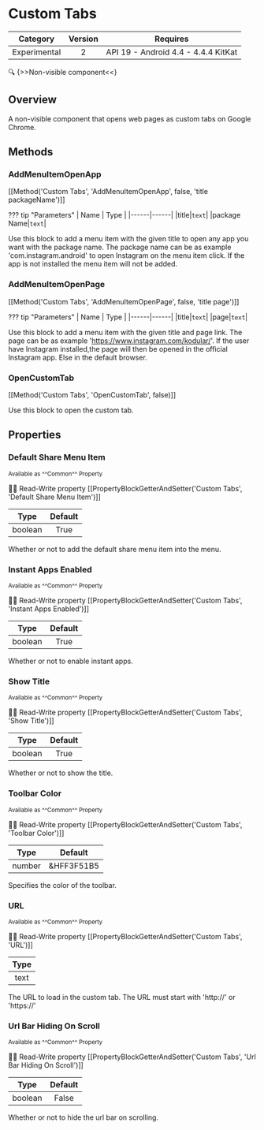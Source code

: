 # Custom Tabs

| Category | Version | Requires |
|:--------:|:-------:|:--------:|
|Experimental|2|API 19 - Android 4.4 - 4.4.4 KitKat|

:mag: {>>Non-visible component<<}

## Overview

A non-visible component that opens web pages as custom tabs on Google Chrome.

## Methods

### AddMenuItemOpenApp

[[Method('Custom Tabs', 'AddMenuItemOpenApp', false, 'title packageName')]]

??? tip "Parameters"
    | Name | Type |
    |------|------|
    |title|`text`|
    |package Name|`text`|


Use this block to add a menu item with the given title to open any app you want with the package name. The package name can be as example 'com.instagram.android' to open Instagram on the menu item click. If the app is not installed the menu item will not be added.

### AddMenuItemOpenPage

[[Method('Custom Tabs', 'AddMenuItemOpenPage', false, 'title page')]]

??? tip "Parameters"
    | Name | Type |
    |------|------|
    |title|`text`|
    |page|`text`|


Use this block to add a menu item with the given title and page link. The page can be as example 'https://www.instagram.com/kodular/'. If the user have Instagram installed,the page will then be opened in the official Instagram app. Else in the default browser.

### OpenCustomTab

[[Method('Custom Tabs', 'OpenCustomTab', false)]]

Use this block to open the custom tab.

## Properties

### Default Share Menu Item

<small>Available as ^^Common^^ Property</small>

:eyes::pencil: Read-Write property
[[PropertyBlockGetterAndSetter('Custom Tabs', 'Default Share Menu Item')]]

| Type | Default |
|:----:|:-------:|
|boolean|True|

Whether or not to add the default share menu item into the menu.

### Instant Apps Enabled

<small>Available as ^^Common^^ Property</small>

:eyes::pencil: Read-Write property
[[PropertyBlockGetterAndSetter('Custom Tabs', 'Instant Apps Enabled')]]

| Type | Default |
|:----:|:-------:|
|boolean|True|

Whether or not to enable instant apps.

### Show Title

<small>Available as ^^Common^^ Property</small>

:eyes::pencil: Read-Write property
[[PropertyBlockGetterAndSetter('Custom Tabs', 'Show Title')]]

| Type | Default |
|:----:|:-------:|
|boolean|True|

Whether or not to show the title.

### Toolbar Color

<small>Available as ^^Common^^ Property</small>

:eyes::pencil: Read-Write property
[[PropertyBlockGetterAndSetter('Custom Tabs', 'Toolbar Color')]]

| Type | Default |
|:----:|:-------:|
|number|&HFF3F51B5|

Specifies the color of the toolbar.

### URL

<small>Available as ^^Common^^ Property</small>

:eyes::pencil: Read-Write property
[[PropertyBlockGetterAndSetter('Custom Tabs', 'URL')]]

| Type |
|:----:|
|text|

The URL to load in the custom tab. The URL must start with 'http://' or 'https://'

### Url Bar Hiding On Scroll

<small>Available as ^^Common^^ Property</small>

:eyes::pencil: Read-Write property
[[PropertyBlockGetterAndSetter('Custom Tabs', 'Url Bar Hiding On Scroll')]]

| Type | Default |
|:----:|:-------:|
|boolean|False|

Whether or not to hide the url bar on scrolling.